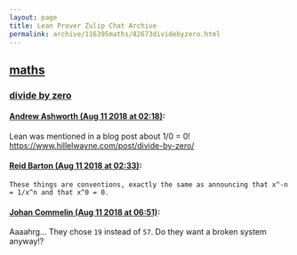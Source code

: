 ```yaml
---
layout: page
title: Lean Prover Zulip Chat Archive 
permalink: archive/116395maths/82673dividebyzero.html
---
```


## [maths](index.html)
### [divide by zero](82673dividebyzero.html)

#### [Andrew Ashworth (Aug 11 2018 at 02:18)](https://leanprover.zulipchat.com/#narrow/stream/116395-maths/topic/divide%20by%20zero/near/131929327):
Lean was mentioned in a blog post about 1/0 = 0! https://www.hillelwayne.com/post/divide-by-zero/

#### [Reid Barton (Aug 11 2018 at 02:33)](https://leanprover.zulipchat.com/#narrow/stream/116395-maths/topic/divide%20by%20zero/near/131929837):
```quote
These things are conventions, exactly the same as announcing that x^-n = 1/x^n and that x^0 = 0.
```

#### [Johan Commelin (Aug 11 2018 at 06:51)](https://leanprover.zulipchat.com/#narrow/stream/116395-maths/topic/divide%20by%20zero/near/131938204):
Aaaahrg... They chose `19` instead of `57`. Do they want a broken system anyway!?


